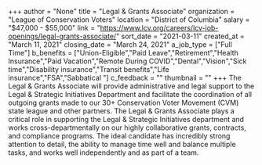 +++
author = "None"
title = "Legal & Grants Associate"
organization = "League of Conservation Voters"
location = "District of Columbia"
salary = "$47,000 - $55,000"
link = "https://www.lcv.org/careers/lcv-job-openings/legal-grants-associate/"
sort_date = "2021-03-11"
created_at = "March 11, 2021"
closing_date = "March 24, 2021"
a_job_type = ["Full Time"]
b_benefits = ["Union-Eligible","Paid Leave","Retirement","Health Insurance","Paid Vacation","Remote During COVID","Dental","Vision","Sick time","Disability insurance","Transit benefits","Life insurance","FSA","Sabbatical "]
c_feedback = ""
thumbnail = ""
+++
The Legal & Grants Associate will provide administrative and legal support to the Legal & Strategic Initiatives Department and facilitate the coordination of all outgoing grants made to our 30+ Conservation Voter Movement (CVM) state league and other partners. The Legal & Grants Associate plays a critical role in supporting the Legal & Strategic Initiatives department and works cross-departmentally on our highly collaborative grants, contracts, and compliance programs. The ideal candidate has incredibly strong attention to detail, the ability to manage time well and balance multiple tasks, and works well independently and as part of a team.  